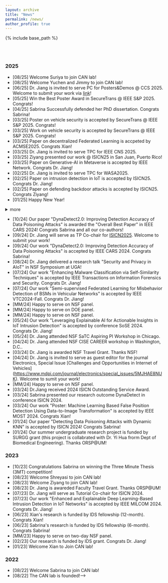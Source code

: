 ```yaml
---
layout: archive
title: "News"
permalink: /news/
author_profile: true
---
```


{% include base_path %}

<br/>
<br/>


### 2025
<!-- 
- [03/25] Happy to serve on NSF Panel (SaTC)
- [05/25] Happy to serve on DoE Panel
- [06/25] Happy to serve on NSF Panel (Epsore)
-->
- [08/25] Welcome Suriya to join CAN lab!
- [08/25] Welcome Yuchen and Jimmy to join CAN lab!
- [06/25] Dr. Jiang is invited to serve PC for Posters&Demos @ CCS 2025. Welcome to submit your work via [link](https://www.sigsac.org/ccs/CCS2025/call-for-posters-and-demos/)!
- [05/25] Win the Best Poster Award in SecureTrans @ IEEE S&P 2025. Congrats!
- [04/25] Sabrina Successfully defended her PhD dissertation. Congrats Sabrina!
- [03/25] Poster on vehicle security is accepted by SecureTrans @ IEEE S&P 2025. Congrats!  
- [03/25] Work on vehicle security is accepted by SecureTrans @ IEEE S&P 2025. Congrats!  
- [03/25] Paper on decentralized Federated Learning is accpeted by ACMSE2025. Congrats Xian!
- [03/25] Dr. Jiang is invited to serve TPC for IEEE CNS 2025.
- [03/25] Ziyang presented our work @ ISICN25 in San Juan, Puerto Rico!
- [03/25] Paper on Generative-AI in Metaverse is accepted by IEEE Network. Congrats Dr. Jiang!
- [02/25] Dr. Jiang is invited to serve TPC for WASA2025.
- [02/25] Paper on intrusion detection in IoT is accepted by ISICN25. Congrats Dr. Jiang! 
- [02/25] Paper on defending backdoor attacks is accepted by ISICN25. Congrats Ziyang!
- [01/25] Happy New Year!
<!-- - [01/25] Dr.Jiang attended NSF NeTS early-career PI meetings.-->


<details>
  <summary>more</summary>

<b>2024</b>
<ul>
  <li>[12/24] Dr. Jiang delivered an invited research talk "AI-driven Misbehavior Detection in IoV" @ SVCSI.</li>
  <li>[10/24] Our paper "DynaDetect2.0: Improving Detection Accuracy of Data Poisoning Attacks" is awarded the "Overall Best Paper" in IEEE CARS 2024! Congrats Sabrina and all our co-authors!</li>
  <li>[09/24] Dr. Jiang will serve as TP Co-chair for <a href="https://www.isicn.org/2025/">ISICN2025</a>. Welcome to submit your work!</li>
  <li>[09/24] Our work "DynaDetect2.0: Improving Detection Accuracy of Data Poisoning Attacks" is accepted by IEEE CARS 2024. Congrats Sabrina!</li>
  <li>[08/24] Dr. Jiang delivered a research talk "Security and Privacy in AIoT" in NSF Symposium at UGA!</li>
  <li>[07/24] Our work "Enhancing Malware Classification via Self-Similarity Techniques" is accepted by IEEE Transactions on Information Forensics and Security. Congrats Dr. Jiang!</li>
  <li>[07/24] Our work "Semi-supervised Federated Learning for Misbehavior Detection of BSMs in Vehicular Networks" is accepted by IEEE VTC2024-Fall. Congrats Dr. Jiang!</li>
  <li>[MM/24] Happy to serve on NSF panel.</li>
  <li>[MM/24] Happy to serve on DOE panel.</li>
  <li>[MM/24] Happy to serve on NSF panel.</li>
  <li>[05/24] Our work "Leveraging Explainable AI for Actionable Insights in IoT Intrusion Detection" is accepted by conference SoSE 2024. Congrats Dr. Jiang!</li>
  <li>[05/24] Dr. Jiang attended NSF SaTC Aspiring PI Workshop in Chicago.</li>
  <li>[04/24] Dr. Jiang attended NSF CISE CAREER workshop in Washington, D.C..</li>
  <li>[03/24] Dr. Jiang is awarded NSF Travel Grant. Thanks NSF!</li>
  <li>[04/24] Dr. Jiang is invited to serve as guest editor for the journal Electronics, Special Issue <a href="https://www.mdpi.com/journal/electronics/special_issues/5MJHAE8NUK">Challenges and Opportunities in Internet of Vehicles</a>. Welcome to sumit your work!</li>
  <li>[MM/24] Happy to serve on NSF panel.</li>
  <li>[03/24] Dr.Jiang received 2024 ISICN Outstanding Service Award.</li>
  <li>[03/24] Sabrina presented our research outcome DynaDetect in conference ISICN 2024.</li>
  <li>[03/24] Our work "Poster: Machine Learning Based False Position Detection Using Data-to-Image Transformation" is accepted by IEEE MOST 2024. Congrats Xian!</li>
  <li>[01/24] Our paper "Detecting Data Poisoning Attacks with Dynamic KNN" is accepted by ISICN 2024! Congrats Sabrina!</li>
  <li>[01/24] Our summer undergraduate research project is funded by SURGG grant (this project is collabrated with Dr. Yi Hua frorm Dept of Biomedical Engineering). Thanks ORSP@UM!</li>
</ul>

  <b>2023</b>

  <ul>
    <li>[10/23] Congratulations Sabrina on winning the Three Minute Thesis (3MT) competition!</li>
    <li>[08/23] Welcome Shreyasi to join CAN lab!</li>
    <li>[08/23] Welcome Ziyang to join CAN lab!</li>
    <li>[08/23] Dr. Jiang is awareded Faculty Travel Grant. Thanks ORSP@UM!</li>
    <li>[07/23] Dr. Jiang will serve as Tutorial Co-chair for ISICN 2024.</li>
    <li>[07/23] Our work "Enhanced and Explainable Deep Learning-Based Intrusion Detection in IoT Networks" is accepted by IEEE MILCOM 2024. Congrats Dr. Jiang!</li>
    <li>[06/23] Xian's research is funded by IDS fellowship (12-month). Congrats Xian!</li>
    <li>[06/23] Sabrina's research is funded by IDS fellowship (6-month). Congrats Sabrina!</li>
    <li>[MM/23] Happy to serve on two-day NSF panel.</li>
    <li>[02/23] Our research is funded by IDS grant. Congrats Dr. Jiang!</li>
    <li>[01/23] Welcome Xian to Join CAN lab!</li>
  </ul>

  <b>2022</b>

  <ul>
    <li>[08/22] Welcome Sabrina to join CAN lab!</li>
    <li>[08/22] The CAN lab is founded!</li>
  </ul>

</details>
 
<!-- 
 ### 2024
 - [12/24] Dr. Jiang delivered an invited research talk "AI-driven Misbehavior Detection in IoV" @ SVCSI. <!--(https://www.svcsi.org/events-1/webinar-ai-driven-misbehavior-detection-in-iov-efficiency-distribution-and-transparency)-->
 - [10/24] Our paper "DynaDetect2.0: Improving Detection Accuracy of Data Poisoning Attacks" is awarded the "Overall Best Paper" in IEEE CARS 2024! Congrats Sabrina and all our co-authors!  
 - [09/24] Dr. Jiang will serve as TP Co-chair for [ISICN2025](https://www.isicn.org/2025/). Welcome to submit your work!  
 - [09/24] Our work "DynaDetect2.0: Improving Detection Accuracy of Data Poisoning Attacks" is accepted by IEEE CARS 2024. Congrats Sabrina!  
 - [08/24] Dr. Jiang delivered a research talk "Security and Privacy in AIoT" in NSF Symposium at UGA!   
 - [07/24] Our work "Enhancing Malware Classification via Self-Similarity Techniques" is accepted by IEEE Transactions on Information Forensics and Security. Congrats Dr. Jiang!  
 - [07/24] Our work "Semi-supervised Federated Learning for Misbehavior Detection of BSMs in Vehicular Networks" is accepted by IEEE VTC2024-Fall. Congrats Dr. Jiang!  
 - [MM/24] Happy to serve on NSF panel.  
 - [MM/24] Happy to serve on DOE panel.  
 - [MM/24] Happy to serve on NSF panel.  
 - [05/24] Our work "Leveraging Explainable AI for Actionable Insights in IoT Intrusion Detection" is accepted by conference SoSE 2024. Congrats Dr. Jiang!  
 - [05/24] Dr. Jiang attended NSF SaTC Aspiring PI Workshop in Chicago.   
 - [04/24] Dr. Jiang attended NSF CISE CAREER workshop in Washington, D.C..  
 - [03/24] Dr. Jiang is awarded NSF Travel Grant. Thanks NSF!  
 - [04/24] Dr. Jiang is invited to serve as guest editor for the journal Electronics, Special Issue [Challenges and Opportunities in Internet of Vehicles]  
   (https://www.mdpi.com/journal/electronics/special_issues/5MJHAE8NUK). Welcome to sumit your work!  
 - [MM/24] Happy to serve on NSF panel.  
 - [03/24] Dr.Jiang received 2024 ISICN Outstanding Service Award.  
 - [03/24] Sabrina presented our research outcome DynaDetect in conference ISICN 2024.  
 - [03/24] Our work "Poster: Machine Learning Based False Position Detection Using Data-to-Image Transformation" is accepted by IEEE MOST 2024. Congrats Xian!   
 - [01/24] Our paper "Detecting Data Poisoning Attacks with Dynamic KNN" is accepted by ISICN 2024! Congrats Sabrina!  
 - [01/24] Our summer undergraduate research project is funded by SURGG grant (this project is collabrated with Dr. Yi Hua frorm Dept of Biomedical Engineering). Thanks ORSP@UM!  

### 2023
- [10/23] Congratulations Sabrina on winning the Three Minute Thesis (3MT) competition! 
- [08/23] Welcome Shreyasi to join CAN lab!
- [08/23] Welcome Ziyang to join CAN lab!
- [08/23] Dr. Jiang is awareded Faculty Travel Grant. Thanks ORSP@UM!
- [07/23] Dr. Jiang will serve as Tutorial Co-chair for ISICN 2024.
- [07/23] Our work "Enhanced and Explainable Deep Learning-Based Intrusion Detection in IoT Networks" is accepted by IEEE MILCOM 2024. Congrats Dr. Jiang!
- [06/23] Xian's research is funded by IDS fellowship (12-month). Congrats Xian!
- [06/23] Sabrina's research is funded by IDS fellowship (6-month). Congrats Sabrina! 
- [MM/23] Happy to serve on two-day NSF panel. 
- [02/23] Our research is funded by IDS grant. Congrats Dr. Jiang!
- [01/23] Welcome Xian to Join CAN lab!

### 2022
- [08/22] Welcome Sabrina to join CAN lab!
- [08/22] The CAN lab is founded!--> 
 
